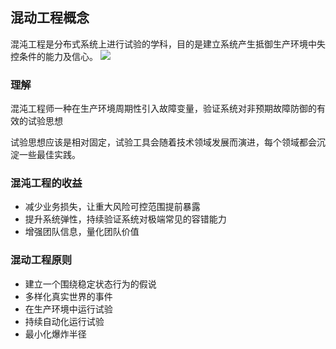 ## 混动工程概念

混沌工程是分布式系统上进行试验的学科，目的是建立系统产生抵御生产环境中失控条件的能力及信心。
![](https://ws3.sinaimg.cn/large/006tKfTcly1g0me8dkdstj30wo0hutix.jpg)


### 理解

混沌工程师一种在生产环境周期性引入故障变量，验证系统对非预期故障防御的有效的试验思想

试验思想应该是相对固定，试验工具会随着技术领域发展而演进，每个领域都会沉淀一些最佳实践。

### 混沌工程的收益
- 减少业务损失，让重大风险可控范围提前暴露
- 提升系统弹性，持续验证系统对极端常见的容错能力
- 增强团队信息，量化团队价值

### 混动工程原则

- 建立一个围绕稳定状态行为的假说
- 多样化真实世界的事件
- 在生产环境中运行试验
- 持续自动化运行试验
- 最小化爆炸半径
